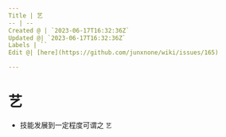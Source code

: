 ```yaml
---
Title | 艺
-- | --
Created @ | `2023-06-17T16:32:36Z`
Updated @| `2023-06-17T16:32:36Z`
Labels | ``
Edit @| [here](https://github.com/junxnone/wiki/issues/165)

---
```

# 艺
- 技能发展到一定程度可谓之 `艺`
